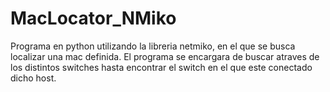 # MacLocator_NMiko
Programa en python utilizando la libreria netmiko, en el que se busca localizar una mac definida. El programa se encargara de buscar atraves de los distintos switches hasta encontrar el switch en el que este conectado dicho host.
